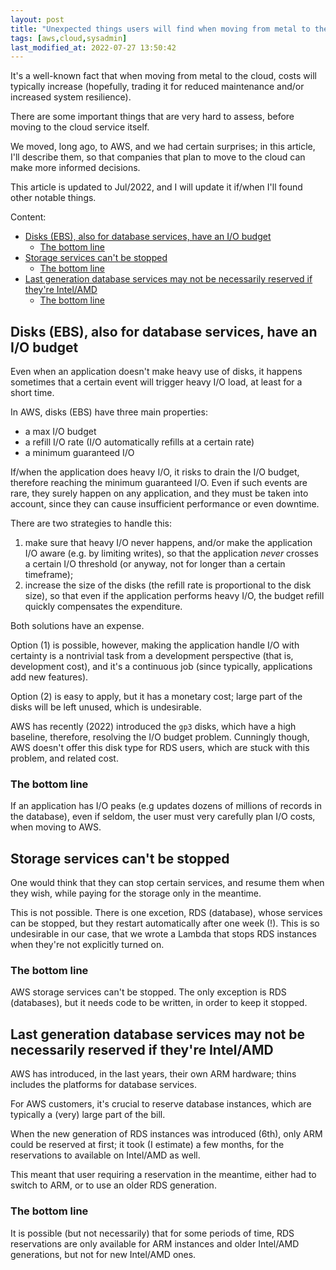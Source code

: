 ```yaml
---
layout: post
title: "Unexpected things users will find when moving from metal to the cloud (AWS)"
tags: [aws,cloud,sysadmin]
last_modified_at: 2022-07-27 13:50:42
---
```


It's a well-known fact that when moving from metal to the cloud, costs will typically increase (hopefully, trading it for reduced maintenance and/or increased system resilience).

There are some important things that are very hard to assess, before moving to the cloud service itself.

We moved, long ago, to AWS, and we had certain surprises; in this article, I'll describe them, so that companies that plan to move to the cloud can make more informed decisions.

This article is updated to Jul/2022, and I will update it if/when I'll found other notable things.

Content:

- [Disks (EBS), also for database services, have an I/O budget](/Unexpected-facts-to-account-when-moving-from-metal-to-the-cloud-AWS-#disks-ebs-also-for-database-services-have-an-io-budget)
  - [The bottom line](#the-bottom-line)
- [Storage services can't be stopped](/Unexpected-facts-to-account-when-moving-from-metal-to-the-cloud-AWS-#storage-services-cant-be-stopped)
  - [The bottom line](#the-bottom-line-1)
- [Last generation database services may not be necessarily reserved if they're Intel/AMD](/Unexpected-facts-to-account-when-moving-from-metal-to-the-cloud-AWS-#last-generation-database-services-may-not-be-necessarily-reserved-if-theyre-intelamd)
  - [The bottom line](#the-bottom-line-2)

## Disks (EBS), also for database services, have an I/O budget

Even when an application doesn't make heavy use of disks, it happens sometimes that a certain event will trigger heavy I/O load, at least for a short time.

In AWS, disks (EBS) have three main properties:

- a max I/O budget
- a refill I/O rate (I/O automatically refills at a certain rate)
- a minimum guaranteed I/O

If/when the application does heavy I/O, it risks to drain the I/O budget, therefore reaching the minimum guaranteed I/O. Even if such events are rare, they surely happen on any application, and they must be taken into account, since they can cause insufficient performance or even downtime.

There are two strategies to handle this:

1. make sure that heavy I/O never happens, and/or make the application I/O aware (e.g. by limiting writes), so that the application _never_ crosses a certain I/O threshold (or anyway, not for longer than a certain timeframe);
2. increase the size of the disks (the refill rate is proportional to the disk size), so that even if the application performs heavy I/O, the budget refill quickly compensates the expenditure.

Both solutions have an expense.

Option (1) is possible, however, making the application handle I/O with certainty is a nontrivial task from a development perspective (that is, development cost), and it's a continuous job (since typically, applications add new features).

Option (2) is easy to apply, but it has a monetary cost; large part of the disks will be left unused, which is undesirable.

AWS has recently (2022) introduced the `gp3` disks, which have a high baseline, therefore, resolving the I/O budget problem. Cunningly though, AWS doesn't offer this disk type for RDS users, which are stuck with this problem, and related cost.

### The bottom line

If an application has I/O peaks (e.g updates dozens of millions of records in the database), even if seldom, the user must very carefully plan I/O costs, when moving to AWS.

## Storage services can't be stopped

One would think that they can stop certain services, and resume them when they wish, while paying for the storage only in the meantime.

This is not possible. There is one excetion, RDS (database), whose services can be stopped, but they restart automatically after one week (!). This is so undesirable in our case, that we wrote a Lambda that stops RDS instances when they're not explicitly turned on.

### The bottom line

AWS storage services can't be stopped. The only exception is RDS (databases), but it needs code to be written, in order to keep it stopped.

## Last generation database services may not be necessarily reserved if they're Intel/AMD

AWS has introduced, in the last years, their own ARM hardware; thins includes the platforms for database services.

For AWS customers, it's crucial to reserve database instances, which are typically a (very) large part of the bill.

When the new generation of RDS instances was introduced (6th), only ARM could be reserved at first; it took (I estimate) a few months, for the reservations to available on Intel/AMD as well.

This meant that user requiring a reservation in the meantime, either had to switch to ARM, or to use an older RDS generation.

### The bottom line

It is possible (but not necessarily) that for some periods of time, RDS reservations are only available for ARM instances and older Intel/AMD generations, but not for new Intel/AMD ones.
